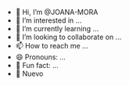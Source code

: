 - 👋 Hi, I’m @JOANA-MORA
- 👀 I’m interested in ...
- 🌱 I’m currently learning ...
- 💞️ I’m looking to collaborate on ...
- 📫 How to reach me ...
- 😄 Pronouns: ...
- 🥑 Fun fact: ...
- 🦫 Nuevo
 
<!---
JOANA-MORA/JOANA-MORA is a ✨ special ✨ repository because its `README.md` (this file) appears on your GitHub profile.
You can click the Preview link to take a look at your changes.
--->
